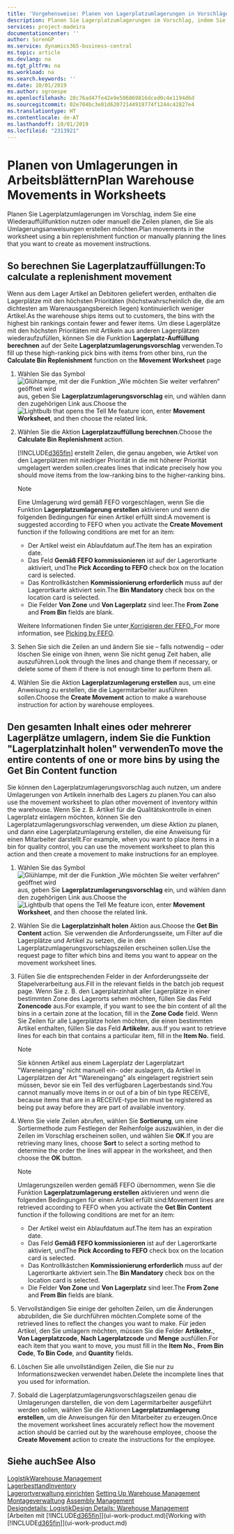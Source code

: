```yaml
---
title: 'Vorgehensweise: Planen von Lagerplatzumlagerungen in Vorschlägen | Microsoft Docs'
description: Planen Sie Lagerplatzumlagerungen im Vorschlag, indem Sie eine Wiederauffüllfunktion nutzen oder manuell die Zeilen planen, die Sie als Umlagerungsanweisungen erstellen möchten.
services: project-madeira
documentationcenter: ''
author: SorenGP
ms.service: dynamics365-business-central
ms.topic: article
ms.devlang: na
ms.tgt_pltfrm: na
ms.workload: na
ms.search.keywords: ''
ms.date: 10/01/2019
ms.author: sgroespe
ms.openlocfilehash: 28c76ad47fe42e9e506869816dced0c4e1194d6d
ms.sourcegitcommit: 02e704bc3e01d62072144919774f1244c42827e4
ms.translationtype: HT
ms.contentlocale: de-AT
ms.lasthandoff: 10/01/2019
ms.locfileid: "2313921"
---
```

# <a name="plan-warehouse-movements-in-worksheets"></a><span data-ttu-id="86d6b-103">Planen von Umlagerungen in Arbeitsblättern</span><span class="sxs-lookup"><span data-stu-id="86d6b-103">Plan Warehouse Movements in Worksheets</span></span>
<span data-ttu-id="86d6b-104">Planen Sie Lagerplatzumlagerungen im Vorschlag, indem Sie eine Wiederauffüllfunktion nutzen oder manuell die Zeilen planen, die Sie als Umlagerungsanweisungen erstellen möchten.</span><span class="sxs-lookup"><span data-stu-id="86d6b-104">Plan movements in the worksheet using a bin replenishment function or manually planning the lines that you want to create as movement instructions.</span></span>  

## <a name="to-calculate-a-replenishment-movement"></a><span data-ttu-id="86d6b-105">So berechnen Sie Lagerplatzauffüllungen:</span><span class="sxs-lookup"><span data-stu-id="86d6b-105">To calculate a replenishment movement</span></span>  
<span data-ttu-id="86d6b-106">Wenn aus dem Lager Artikel an Debitoren geliefert werden, enthalten die Lagerplätze mit den höchsten Prioritäten (höchstwahrscheinlich die, die am dichtesten am Warenausgangsbereich liegen) kontinuierlich weniger Artikel.</span><span class="sxs-lookup"><span data-stu-id="86d6b-106">As the warehouse ships items out to customers, the bins with the highest bin rankings contain fewer and fewer items.</span></span> <span data-ttu-id="86d6b-107">Um diese Lagerplätze mit den höchsten Prioritäten mit Artikeln aus anderen Lagerplätzen wiederaufzufüllen, können Sie die Funktion **Lagerplatz-Auffüllung berechnen** auf der Seite **Lagerplatzumlagerungsvorschlag** verwenden.</span><span class="sxs-lookup"><span data-stu-id="86d6b-107">To fill up these high-ranking pick bins with items from other bins, run the **Calculate Bin Replenishment** function on the **Movement Worksheet** page</span></span>

1.  <span data-ttu-id="86d6b-108">Wählen Sie das Symbol ![Glühlampe, mit der die Funktion „Wie möchten Sie weiter verfahren“ geöffnet wird](media/ui-search/search_small.png "Wie möchten Sie weiter verfahren?") aus, geben Sie **Lagerplatzumlagerungsvorschlag** ein, und wählen dann den zugehörigen Link aus.</span><span class="sxs-lookup"><span data-stu-id="86d6b-108">Choose the ![Lightbulb that opens the Tell Me feature](media/ui-search/search_small.png "Tell me what you want to do") icon, enter **Movement Worksheet**, and then choose the related link.</span></span>  
2.  <span data-ttu-id="86d6b-109">Wählen Sie die Aktion **Lagerplatzauffüllung berechnen**.</span><span class="sxs-lookup"><span data-stu-id="86d6b-109">Choose the **Calculate Bin Replenishment** action.</span></span>  

    [!INCLUDE[d365fin](includes/d365fin_md.md)] <span data-ttu-id="86d6b-110">erstellt Zeilen, die genau angeben, wie Artikel von den Lagerplätzen mit niedriger Priorität in die mit höherer Priorität umgelagert werden sollen.</span><span class="sxs-lookup"><span data-stu-id="86d6b-110">creates lines that indicate precisely how you should move items from the low-ranking bins to the higher-ranking bins.</span></span>  

    > [!NOTE]  
    >  <span data-ttu-id="86d6b-111">Eine Umlagerung wird gemäß FEFO vorgeschlagen, wenn Sie die Funktion **Lagerplatzumlagerung erstellen** aktivieren und wenn die folgenden Bedingungen für einen Artikel erfüllt sind:</span><span class="sxs-lookup"><span data-stu-id="86d6b-111">A movement is suggested according to FEFO when you activate the **Create Movement** function if the following conditions are met for an item:</span></span>  
    >   
    >  -   <span data-ttu-id="86d6b-112">Der Artikel weist ein Ablaufdatum auf.</span><span class="sxs-lookup"><span data-stu-id="86d6b-112">The item has an expiration date.</span></span>  
    > -   <span data-ttu-id="86d6b-113">Das Feld **Gemäß FEFO kommissionieren** ist auf der Lagerortkarte aktiviert, und</span><span class="sxs-lookup"><span data-stu-id="86d6b-113">The **Pick According to FEFO** check box on the location card is selected.</span></span>  
    > -   <span data-ttu-id="86d6b-114">Das Kontrollkästchen **Kommissionierung erforderlich** muss auf der Lagerortkarte aktiviert sein.</span><span class="sxs-lookup"><span data-stu-id="86d6b-114">The **Bin Mandatory** check box on the location card is selected.</span></span>  
    > -   <span data-ttu-id="86d6b-115">Die Felder **Von Zone** und **Von Lagerplatz** sind leer.</span><span class="sxs-lookup"><span data-stu-id="86d6b-115">The **From Zone** and **From Bin** fields are blank.</span></span>  

    <span data-ttu-id="86d6b-116">Weitere Informationen finden Sie unter[ Korrigieren der FEFO..](warehouse-picking-by-fefo.md)</span><span class="sxs-lookup"><span data-stu-id="86d6b-116">For more information, see [Picking by FEFO](warehouse-picking-by-fefo.md).</span></span>  

3.  <span data-ttu-id="86d6b-117">Sehen Sie sich die Zeilen an und ändern Sie sie – falls notwendig – oder löschen Sie einige von ihnen, wenn Sie nicht genug Zeit haben, alle auszuführen.</span><span class="sxs-lookup"><span data-stu-id="86d6b-117">Look through the lines and change them if necessary, or delete some of them if there is not enough time to perform them all.</span></span>  
4.  <span data-ttu-id="86d6b-118">Wählen Sie die Aktion **Lagerplatzumlagerung erstellen** aus, um eine Anweisung zu erstellen, die die Lagermitarbeiter ausführen sollen.</span><span class="sxs-lookup"><span data-stu-id="86d6b-118">Choose the **Create Movement** action to make a warehouse instruction for action by warehouse employees.</span></span>  

## <a name="to-move-the-entire-contents-of-one-or-more-bins-by-using-the-get-bin-content-function"></a><span data-ttu-id="86d6b-119">Den gesamten Inhalt eines oder mehrerer Lagerplätze umlagern, indem Sie die Funktion "Lagerplatzinhalt holen" verwenden</span><span class="sxs-lookup"><span data-stu-id="86d6b-119">To move the entire contents of one or more bins by using the Get Bin Content function</span></span>  
<span data-ttu-id="86d6b-120">Sie können den Lagerplatzumlagerungsvorschlag auch nutzen, um andere Umlagerungen von Artikeln innerhalb des Lagers zu planen.</span><span class="sxs-lookup"><span data-stu-id="86d6b-120">You can also use the movement worksheet to plan other movement of inventory within the warehouse.</span></span> <span data-ttu-id="86d6b-121">Wenn Sie z. B. Artikel für die Qualitätskontrolle in einen Lagerplatz einlagern möchten, können Sie den Lagerplatzumlagerungsvorschlag verwenden, um diese Aktion zu planen, und dann eine Lagerplatzumlagerung erstellen, die eine Anweisung für einen Mitarbeiter darstellt.</span><span class="sxs-lookup"><span data-stu-id="86d6b-121">For example, when you want to place items in a bin for quality control, you can use the movement worksheet to plan this action and then create a movement to make instructions for an employee.</span></span>  

1.  <span data-ttu-id="86d6b-122">Wählen Sie das Symbol ![Glühlampe, mit der die Funktion „Wie möchten Sie weiter verfahren“ geöffnet wird](media/ui-search/search_small.png "Wie möchten Sie weiter verfahren?") aus, geben Sie **Lagerplatzumlagerungsvorschlag** ein, und wählen dann den zugehörigen Link aus.</span><span class="sxs-lookup"><span data-stu-id="86d6b-122">Choose the ![Lightbulb that opens the Tell Me feature](media/ui-search/search_small.png "Tell me what you want to do") icon, enter **Movement Worksheet**, and then choose the related link.</span></span>  
2.  <span data-ttu-id="86d6b-123">Wählen Sie die **Lagerplatzinhalt holen** Aktion aus.</span><span class="sxs-lookup"><span data-stu-id="86d6b-123">Choose the **Get Bin Content** action.</span></span> <span data-ttu-id="86d6b-124">Sie verwenden die Anforderungsseite, um Filter auf die Lagerplätze und Artikel zu setzen, die in den Lagerplatzumlagerungsvorschlagszeilen erscheinen sollen.</span><span class="sxs-lookup"><span data-stu-id="86d6b-124">Use the request page to filter which bins and items you want to appear on the movement worksheet lines.</span></span>  
3.  <span data-ttu-id="86d6b-125">Füllen Sie die entsprechenden Felder in der Anforderungsseite der Stapelverarbeitung aus.</span><span class="sxs-lookup"><span data-stu-id="86d6b-125">Fill in the relevant fields in the batch job request page.</span></span> <span data-ttu-id="86d6b-126">Wenn Sie z. B. den Lagerplatzinhalt aller Lagerplätze in einer bestimmten Zone des Lagerorts sehen möchten, füllen Sie das Feld **Zonencode** aus.</span><span class="sxs-lookup"><span data-stu-id="86d6b-126">For example, if you want to see the bin content of all the bins in a certain zone at the location, fill in the **Zone Code** field.</span></span> <span data-ttu-id="86d6b-127">Wenn Sie Zeilen für alle Lagerplätze holen möchten, die einen bestimmten Artikel enthalten, füllen Sie das Feld **Artikelnr.** aus.</span><span class="sxs-lookup"><span data-stu-id="86d6b-127">If you want to retrieve lines for each bin that contains a particular item, fill in the **Item No.** field.</span></span>  

    > [!NOTE]  
    >  <span data-ttu-id="86d6b-128">Sie können Artikel aus einem Lagerplatz der Lagerplatzart "Wareneingang" nicht manuell ein- oder auslagern, da Artikel in Lagerplätzen der Art "Wareneingang" als eingelagert registriert sein müssen, bevor sie ein Teil des verfügbaren Lagerbestands sind.</span><span class="sxs-lookup"><span data-stu-id="86d6b-128">You cannot manually move items in or out of a bin of bin type RECEIVE, because items that are in a RECEIVE-type bin must be registered as being put away before they are part of available inventory.</span></span>  

4.  <span data-ttu-id="86d6b-129">Wenn Sie viele Zeilen abrufen, wählen Sie **Sortierung**, um eine Sortiermethode zum Festlegen der Reihenfolge auszuwählen, in der die Zeilen im Vorschlag erscheinen sollen, und wählen Sie **OK**.</span><span class="sxs-lookup"><span data-stu-id="86d6b-129">If you are retrieving many lines, choose **Sort** to select a sorting method to determine the order the lines will appear in the worksheet, and then choose the **OK** button.</span></span>  

    > [!NOTE]  
    >  <span data-ttu-id="86d6b-130">Umlagerungszeilen werden gemäß FEFO übernommen, wenn Sie die Funktion **Lagerplatzumlagerung erstellen** aktivieren und wenn die folgenden Bedingungen für einen Artikel erfüllt sind:</span><span class="sxs-lookup"><span data-stu-id="86d6b-130">Movement lines are retrieved according to FEFO when you activate the **Get Bin Content** function if the following conditions are met for an item:</span></span>  
    >   
    >  -   <span data-ttu-id="86d6b-131">Der Artikel weist ein Ablaufdatum auf.</span><span class="sxs-lookup"><span data-stu-id="86d6b-131">The item has an expiration date.</span></span>  
    > -   <span data-ttu-id="86d6b-132">Das Feld **Gemäß FEFO kommissionieren** ist auf der Lagerortkarte aktiviert, und</span><span class="sxs-lookup"><span data-stu-id="86d6b-132">The **Pick According to FEFO** check box on the location card is selected.</span></span>  
    > -   <span data-ttu-id="86d6b-133">Das Kontrollkästchen **Kommissionierung erforderlich** muss auf der Lagerortkarte aktiviert sein.</span><span class="sxs-lookup"><span data-stu-id="86d6b-133">The **Bin Mandatory** check box on the location card is selected.</span></span>  
    > -   <span data-ttu-id="86d6b-134">Die Felder **Von Zone** und **Von Lagerplatz** sind leer.</span><span class="sxs-lookup"><span data-stu-id="86d6b-134">The **From Zone** and **From Bin** fields are blank.</span></span>  

5.  <span data-ttu-id="86d6b-135">Vervollständigen Sie einige der geholten Zeilen, um die Änderungen abzubilden, die Sie durchführen möchten.</span><span class="sxs-lookup"><span data-stu-id="86d6b-135">Complete some of the retrieved lines to reflect the changes you want to make.</span></span> <span data-ttu-id="86d6b-136">Für jeden Artikel, den Sie umlagern möchten, müssen Sie die Felder **Artikelnr.**, **Von Lagerplatzcode**, **Nach Lagerplatzcode** und **Menge** ausfüllen.</span><span class="sxs-lookup"><span data-stu-id="86d6b-136">For each item that you want to move, you must fill in the **Item No.**, **From Bin Code**, **To Bin Code**, and **Quantity** fields.</span></span>  
6.  <span data-ttu-id="86d6b-137">Löschen Sie alle unvollständigen Zeilen, die Sie nur zu Informationszwecken verwendet haben.</span><span class="sxs-lookup"><span data-stu-id="86d6b-137">Delete the incomplete lines that you used for information.</span></span>  
7.  <span data-ttu-id="86d6b-138">Sobald die Lagerplatzumlagerungsvorschlagszeilen genau die Umlagerungen darstellen, die von dem Lagermitarbeiter ausgeführt werden sollen, wählen Sie die Aktionen **Lagerplatzumlagerung erstellen**, um die Anweisungen für den Mitarbeiter zu erzeugen.</span><span class="sxs-lookup"><span data-stu-id="86d6b-138">Once the movement worksheet lines accurately reflect how the movement action should be carried out by the warehouse employee, choose the **Create Movement** action to create the instructions for the employee.</span></span>  

## <a name="see-also"></a><span data-ttu-id="86d6b-139">Siehe auch</span><span class="sxs-lookup"><span data-stu-id="86d6b-139">See Also</span></span>  
[<span data-ttu-id="86d6b-140">Logistik</span><span class="sxs-lookup"><span data-stu-id="86d6b-140">Warehouse Management</span></span>](warehouse-manage-warehouse.md)  
[<span data-ttu-id="86d6b-141">Lagerbesttand</span><span class="sxs-lookup"><span data-stu-id="86d6b-141">Inventory</span></span>](inventory-manage-inventory.md)  
<span data-ttu-id="86d6b-142">[Lagerortverwaltung einrichten](warehouse-setup-warehouse.md)   </span><span class="sxs-lookup"><span data-stu-id="86d6b-142">[Setting Up Warehouse Management](warehouse-setup-warehouse.md)   </span></span>  
<span data-ttu-id="86d6b-143">[Montageverwaltung](assembly-assemble-items.md)  </span><span class="sxs-lookup"><span data-stu-id="86d6b-143">[Assembly Management](assembly-assemble-items.md)  </span></span>  
[<span data-ttu-id="86d6b-144">Designdetails: Logistik</span><span class="sxs-lookup"><span data-stu-id="86d6b-144">Design Details: Warehouse Management</span></span>](design-details-warehouse-management.md)  
<span data-ttu-id="86d6b-145">[Arbeiten mit [!INCLUDE[d365fin](includes/d365fin_md.md)]](ui-work-product.md)</span><span class="sxs-lookup"><span data-stu-id="86d6b-145">[Working with [!INCLUDE[d365fin](includes/d365fin_md.md)]](ui-work-product.md)</span></span>
